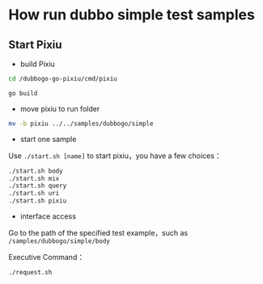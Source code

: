 # How run dubbo simple test samples

## Start Pixiu

- build Pixiu

```bash
cd /dubbogo-go-pixiu/cmd/pixiu

go build
```

- move pixiu to run folder

```bash
mv -b pixiu ../../samples/dubbogo/simple
```

- start one sample

Use `./start.sh [name]` to start pixiu，you have a few choices：

```bash
./start.sh body
./start.sh mix
./start.sh query
./start.sh uri
./start.sh pixiu
```

- interface access

Go to the path of the specified test example，such as `/samples/dubbogo/simple/body`

Executive Command：

```bash
./request.sh
```

